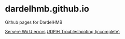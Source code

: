 # dardelhmb.github.io
Github pages for DardelHMB

[Servere Wii U errors](https://dardelhmb.github.io/wiiuerrorinfo/)
[UDPIH Troubleshooting (incomplete)](https://dardelhmb.github.io/udpih-troubleshooting-guide/#/)
